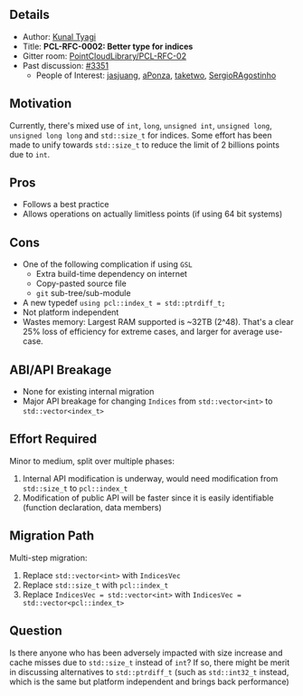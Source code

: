## Details

* Author: [Kunal Tyagi]
* Title: **PCL-RFC-0002: Better type for indices**
* Gitter room: [PointCloudLibrary/PCL-RFC-02](https://gitter.im/PointCloudLibrary/PCL-RFC-02)
* Past discussion: [#3351](https://github.com/PointCloudLibrary/pcl/issues/3351)
  * People of Interest: [jasjuang], [aPonza], [taketwo], [SergioRAgostinho]

[Kunal Tyagi]: https://github.com/kunaltyagi
[jasjuang]: https://github.com/jasjuang
[aPonza]: https://github.com/aPonza
[SergioRAgostinho]: https://github.com/SergioRAgostinho
[taketwo]: https://github.com/taketwo

## Motivation
Currently, there's mixed use of `int`, `long`, `unsigned int`, `unsigned long`, `unsigned long long` and `std::size_t` for indices. Some effort has been made to unify towards `std::size_t` to reduce the limit of 2 billions points due to `int`.

## Pros
* Follows a best practice
* Allows operations on actually limitless points (if using 64 bit systems)

## Cons
* One of the following complication if using `GSL`
  * Extra build-time dependency on internet
  * Copy-pasted source file
  * `git` sub-tree/sub-module
* A new typedef `using pcl::index_t = std::ptrdiff_t;`
* Not platform independent
* Wastes memory: Largest RAM supported is ~32TB (2^48). That's a clear 25% loss of efficiency for extreme cases, and larger for average use-case.

## ABI/API Breakage
* None for existing internal migration
* Major API breakage for changing `Indices` from `std::vector<int>` to `std::vector<index_t>`

## Effort Required
Minor to medium, split over multiple phases:
1. Internal API modification is underway, would need modification from `std::size_t` to `pcl::index_t`
2. Modification of public API will be faster since it is easily identifiable (function declaration, data members)

## Migration Path
Multi-step migration:
1. Replace `std::vector<int>` with `IndicesVec`
2. Replace `std::size_t` with `pcl::index_t`
3. Replace `IndicesVec = std::vector<int>` with `IndicesVec = std::vector<pcl::index_t>`

## Question
Is there anyone who has been adversely impacted with size increase and cache misses due to `std::size_t` instead of `int`? If so, there might be merit in discussing alternatives to `std::ptrdiff_t` (such as `std::int32_t` instead, which is the same but platform independent and brings back performance)